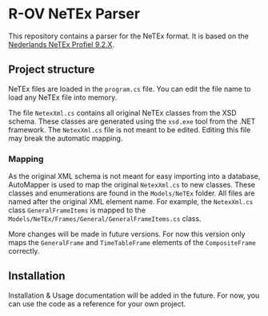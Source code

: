 # R-OV NeTEx Parser
This repository contains a parser for the NeTEx format. It is based on the [Nederlands NeTEx Profiel 9.2.X](https://bison.dova.nu/standaarden/nederlands-netex-profiel).

## Project structure
NeTEx files are loaded in the `program.cs` file. You can edit the file name to load any NeTEx file into memory.

The file `NetexXml.cs` contains all original NeTEx classes from the XSD schema. These classes are generated using the `xsd.exe` tool from the .NET framework. The `NetexXml.cs` file is not meant to be edited. Editing this file may break the automatic mapping.

### Mapping

As the original XML schema is not meant for easy importing into a database, AutoMapper is used to map the original `NetexXml.cs` to new classes. These classes and enumerations are found in the `Models/NeTEx` folder. All files are named after the original XML element name. For example, the `NetexXml.cs` class `GeneralFrameItems` is mapped to the `Models/NeTEx/Frames/General/GeneralFrameItems.cs` class.

More changes will be made in future versions. For now this version only maps the `GeneralFrame` and `TimeTableFrame` elements of the `CompositeFrame` correctly.

## Installation

Installation & Usage documentation will be added in the future. For now, you can use the code as a reference for your own project.